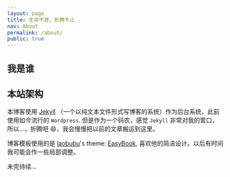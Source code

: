 ```yaml
---
layout: page
title: 生命不息，折腾不止
nav: About
permalink: /about/
public: true
---
```

## 我是谁

## 本站架构
本博客使用 [Jekyll](http://jekyllrb.com) （一个以纯文本文件形式写博客的系统）作为后台系统，此前使用如今流行的 `Wordpress`. 但是作为一个码农，感觉 `Jekyll` 非常对我的胃口，所以...，折腾吧 :smile:，我会慢慢把以前的文章搬运到这里。

博客模板使用的是 [laobubu](http://laobubu.net)'s theme: [EasyBook](https://github.com/laobubu/jekyll-theme-EasyBook), 喜欢他的简洁设计。以后有时间我可能会作一些局部调整。

未完待续...